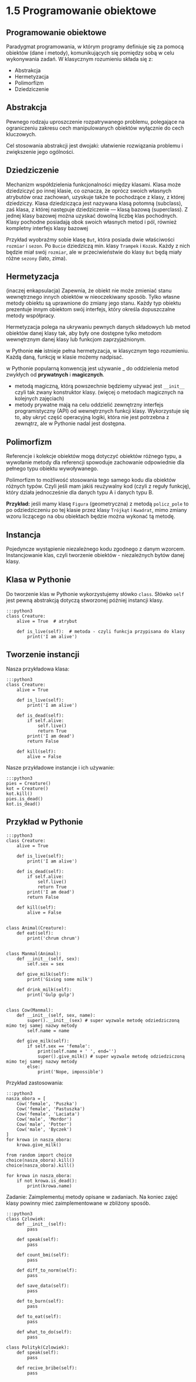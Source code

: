 1.5 Programowanie obiektowe
===========================

Programowanie obiektowe
-----------------------
Paradygmat programowania, w którym programy definiuje się za pomocą obiektów (dane i metody), komunikujących się pomiędzy sobą w celu wykonywania zadań.
W klasycznym rozumieniu składa się z:
* Abstrakcja
* Hermetyzacja
* Polimorfizm
* Dziedziczenie

Abstrakcja
----------
Pewnego rodzaju uproszczenie rozpatrywanego problemu, polegające na ograniczeniu zakresu cech manipulowanych obiektów wyłącznie do cech kluczowych.

Cel stosowania abstrakcji jest dwojaki: ułatwienie rozwiązania problemu i zwiększenie jego ogólności.

Dziedziczenie
-------------
Mechanizm współdzielenia funkcjonalności między klasami. Klasa może dziedziczyć po innej klasie, co oznacza, że oprócz swoich własnych atrybutów oraz zachowań, uzyskuje także te pochodzące z klasy, z której dziedziczy. Klasa dziedzicząca jest nazywana klasą potomną (subclass), zaś klasa, z której następuje dziedziczenie — klasą bazową (superclass). Z jednej klasy bazowej można uzyskać dowolną liczbę klas pochodnych. Klasy pochodne posiadają obok swoich własnych metod i pól, również kompletny interfejs klasy bazowej

Przykład wyobraźmy sobie klasę `But`, która posiada dwie właściwości `rozmiar` i `sezon`. Po `Bucie` dziedziczą min. klasy `Trampek` i `Kozak`. Każdy z nich będzie miał swój `rozmiar`, ale w przeciwieństwie do klasy `But` będą miały różne `sezony` (lato, zima).


Hermetyzacja
------------
(inaczej enkapsulacja) Zapewnia, że obiekt nie może zmieniać stanu wewnętrznego innych obiektów w nieoczekiwany sposób. Tylko własne metody obiektu są uprawnione do zmiany jego stanu. Każdy typ obiektu prezentuje innym obiektom swój interfejs, który określa dopuszczalne metody współpracy.

Hermetyzacja polega na ukrywaniu pewnych danych składowych lub metod obiektów danej klasy tak, aby były one dostępne tylko metodom wewnętrznym danej klasy lub funkcjom zaprzyjaźnionym.

w Pythonie **nie** istnieje pełna hermetyzacja, w klasycznym tego rozumieniu. Każdą daną, funkcję w klasie możemy nadpisać.

w Pythonie popularną konwencją jest używanie _ do oddzielenia metod zwykłych od **prywatnych** i **magicznych**.

* metodą magiczną, którą powszechnie będziemy używać jest `__init__` czyli tak zwany konstruktor klasy. (więcej o metodach magicznych na kolejnych zajęciach)
* metody prywatne mają na celu oddzielić zewnętrzny interfejs programistyczny (API) od wewnętrznych funkcji klasy. Wykorzystuje się to, aby ukryć część operacyjną logiki, która nie jest potrzebna z zewnątrz, ale w Pythonie nadal jest dostępna.


Polimorfizm
-----------
Referencje i kolekcje obiektów mogą dotyczyć obiektów różnego typu, a wywołanie metody dla referencji spowoduje zachowanie odpowiednie dla pełnego typu obiektu wywoływanego.

Polimorfizm to możliwość stosowania tego samego kodu dla obiektów różnych typów. Czyli jeśli mam jakiś reużywalny kod (czyli z reguły funkcję), który działa jednocześnie dla danych typu A i danych typu B.

**Przykład:**
jeśli mamy klasę `Figura` (geometryczna) z metodą `policz_pole` to po odziedziczeniu po tej klasie przez klasy `Trójkąt` i `Kwadrat`, mimo zmiany wzoru liczącego na obu obiektach będzie można wykonać tą metodę.

Instancja
---------
Pojedyncze wystąpienie niezależnego kodu zgodnego z danym wzorcem.
Instancjowanie klas, czyli tworzenie obiektów - niezależnych bytów danej klasy.

Klasa w Pythonie
----------------

Do tworzenie klas w Pythonie wykorzystujemy słówko `class`.
Słówko `self` jest pewną abstrakcją dotyczą stworzonej później instancji klasy.

    :::python3
    class Creature:
        alive = True  # atrybut

        def is_live(self):  # metoda - czyli funkcja przypisana do klasy
            print('I am alive')

Tworzenie instancji
-------------------

Nasza przykładowa klasa:

    :::python3
    class Creature:
        alive = True

        def is_live(self):
            print('I am alive')

        def is_dead(self):
            if self.alive:
                self.live()
                return True
            print('I am dead')
            return False

        def kill(self):
            alive = False

Nasze przykładowe instancje i ich używanie:

    :::python3
    pies = Creature()
    kot = Creature()
    kot.kill()
    pies.is_dead()
    kot.is_dead()

Przykład w Pythonie
-------------------

    :::python3
    class Creature:
        alive = True

        def is_live(self):
            print('I am alive')

        def is_dead(self):
            if self.alive:
                self.live()
                return True
            print('I am dead')
            return False

        def kill(self):
            alive = False


    class Animal(Creature):
        def eat(self):
            print('chrum chrum')


    class Manmal(Animal):
        def __init__(self, sex):
            self.sex = sex

        def give_milk(self):
            print('Giving some milk')

        def drink_milk(self):
            print('Gulp gulp')


    class Cow(Manmal):
        def __init__(self, sex, name):
            super().__init__(sex) # super wyzwale metodę odziedziczoną mimo tej samej nazwy metody
            self.name = name

        def give_milk(self):
            if self.sex == 'female':
                print(self.name + ' ', end='')
                super().give_milk() # super wyzwale metodę odziedziczoną mimo tej samej nazwy metody
            else:
                print('Nope, impossible')

Przykład zastosowania:

    :::python3
    nasza_obora = [
        Cow('female', 'Puszka')
        Cow('female', 'Pastuszka')
        Cow('female', 'Laciata')
        Cow('male', 'Mordor')
        Cow('male', 'Potter')
        Cow('male', 'Byczek')
    ]
    for krowa in nasza_obora:
        krowa.give_milk()

    from random import choice
    choice(nasza_obora).kill()
    choice(nasza_obora).kill()

    for krowa in nasza_obora:
        if not krowa.is_dead():
            print(krowa.name)


Zadanie:
Zaimplementuj metody opisane w zadaniach. Na koniec zajęć klasy powinny mieć zaimplementowane w zbliżony sposób.

    :::python3
    class Czlowiek:
        def __init__(self):
            pass

        def speak(self):
            pass

        def count_bmi(self):
            pass

        def diff_to_norm(self):
            pass

        def save_data(self):
            pass

        def to_burn(self):
            pass

        def to_eat(self):
            pass

        def what_to_do(self):
            pass

    class Polityk(Czlowiek):
        def speak(self):
            pass

        def recive_bribe(self):
            pass
